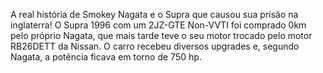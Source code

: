A real história de Smokey Nagata e o Supra que causou sua prisão na inglaterra! O Supra 1996 com um 2JZ-GTE Non-VVTI foi comprado 0km pelo próprio Nagata, que mais tarde teve o seu motor trocado pelo motor RB26DETT da Nissan. O carro recebeu diversos upgrades e, segundo Nagata, a potência ficava em torno de 750 hp.
